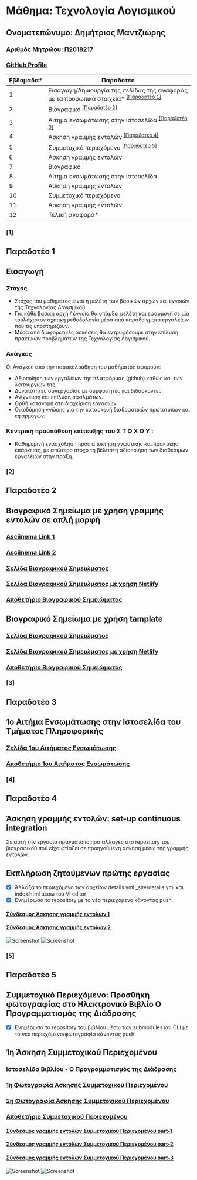 # Μάθημα: Τεχνολογία Λογισμικού
## Ονοματεπώνυμο: Δημήτριος Μαντζιώρης
### Αριθμός Μητρώου: Π2018217
### [GitHub Profile](https://github.com/p18mant)

| Εβδομάδα* | Παραδοτέο |
| --- | --- |
| 1 | Εισαγωγή/Δημιουργία της σελίδας της αναφοράς με τα προσωπικά στοιχεία* <sup><a href="#1">[Παραδοτέο 1]</a></sup>|
| 2 | Βιογραφικό <sup><a href="#2">[Παραδοτέο 2]</a></sup>|
| 3 | Αίτημα ενσωμάτωσης στην ιστοσελίδα <sup><a href="#3">[Παραδοτέο 3]</a></sup>|
| 4 | Άσκηση γραμμής εντολών <sup><a href="#4">[Παραδοτέο 4]</a></sup>|
| 5 | Συμμετοχικό περιεχόμενο <sup><a href="#5">[Παραδοτέο 5]</a></sup>|
| 6 | Άσκηση γραμμής εντολών|
| 7 | Βιογραφικό |
| 8 | Αίτημα ενσωμάτωσης στην ιστοσελίδα |
| 9 | Άσκηση γραμμής εντολών |
| 10 | Συμμετοχικό περιεχόμενο |
| 11 | Άσκηση γραμμής εντολών |
| 12 | Τελική αναφορά* |

### [1]
## Παραδοτέο 1</a>
## Εισαγωγή
### Στόχος
- Στόχος του μαθήματος είναι η μελέτη των βασικών αρχών και εννοιών της Τεχνολογίας Λογισμικού. 
- Για κάθε βασική αρχή / έννοια θα υπάρξει μελέτη και εφαρμογή σε μία τουλάχιστον σχετική μεθοδολογία μέσα από παραδείγματα εργαλείων που τις υποστηρίζουν. 
- Μέσα από διαφορετικές ασκήσεις θα εντρυφήσουμε στην επίλυση πρακτικών προβλημάτων της Τεχνολογίας Λογισμικού.
### Ανάγκες
 Οι Ανάγκες από την παρακολούθηση του μαθήματος αφορoύν:
- Aξιοποίηση των εργαλείων της πλατφόρμας (github) καθώς και των λειτουργιών της. 
- Δυνατότητες συνεργασίας με συμφοιτητές και διδάσκοντες.
- Ανίχνευση και επίλυση σφαλμάτων.
- Ορθή κατανομή στη διαχείριση εργασιών.
- Oικοδόμηση γνώσης για την κατασκευή διαδραστικών πρωτοτύπων και εφαρμογών.<br/>
### Κεντρική προϋπόθέση επίτευξης του Σ Τ Ο Χ Ο Υ :
   - Καθημερινή ενασχόληση προς απόκτηση γνωστικής και πρακτικής επάρκειας, με απώτερο στόχο τη βέλτιστη αξιοποιήση των διαθέσιμων εργαλέιων στην πράξη.

### [2]
## Παραδοτέο 2</a>
## Βιογραφικό Σημείωμα με χρήση γραμμής εντολών σε απλή μορφή
### [Asciinema Link 1](https://asciinema.org/a/395269)
### [Asciinema Link 2](https://asciinema.org/a/395827)
### [Σελίδα Βιογραφικού Σημειώματος](https://p18mant.github.io/cv/)
### [Σελίδα Βιογραφικού Σημειώματος με χρήση Netlify](https://ecstatic-euclid-5ce1d6.netlify.app/)
### [Αποθετήριο Βιογραφικού Σημειώματος](https://github.com/p18mant/cv)

## Βιογραφικό Σημείωμα με χρήση tamplate
### [Σελίδα Βιογραφικού Σημειώματος](https://p18mant.github.io/online-cv/)
### [Σελίδα Βιογραφικού Σημειώματος με χρήση Netlify](https://competent-agnesi-a3b96e.netlify.app/)
### [Αποθετήριο Βιογραφικού Σημειώματος](https://github.com/p18mant/online-cv/)


### [3]
## Παραδοτέο 3</a>
## 1ο Αιτήμα Ενσωμάτωσης στην Ιστοσελίδα του Τμήματος Πληροφορικής
### [Σελίδα 1ου Αιτήματος Ενσωμάτωσης](https://epic-keller-5f60f1.netlify.app/posts/2020/11/04/aristeia-ionio-panepistimio/)
### [Αποθετήριο 1ου Αιτήματος Ενσωμάτωσης](https://github.com/p18mant/sitegr/tree/2018217)

### [4]
## Παραδοτέο 4</a>
## Άσκηση γραμμής εντολών: set-up continuous integration
Σε αυτή την εργασία πραγματοποίησα αλλαγές στο repository του βιογραφικού  πού είχα φτίαξει σε προηγούμενη άσκηση μέσω της γραμμής εντολών.

## Εκπλήρωση ζητούμενων πρώτης εργασίας
* [x] Άλλαξα το περιεχόμενο των αρχείων details.yml _site/details.yml και index.html μέσω του VI editor
* [x] Ενημέρωσα το repository με το νέο περιεχόμενο κάνοντας push.

#### [Σύνδεσμος Άσκησης γραμμής εντολών 1](https://asciinema.org/a/399052)
#### [Σύνδεσμος Άσκησης γραμμής εντολών 2](https://asciinema.org/a/399058)

![Screenshot](cli-1.png)
![Screenshot](cli-2.png)

### [5]
## Παραδοτέο 5</a>
## Συμμετοχικό Περιεχόμενο: Προσθήκη φωτογραφίας στο Ηλεκτρονικό Βιβλίο Ο Προγραμματισμός της Διάδρασης
* [x] Ενημέρωσα το repository του βιβλίου μέσω των submodules και CLI με το νέο περιεχόμενο/φωτογραφία κάνοντας push.

## 1η Άσκηση Συμμετοχικού Περιεχομένου
### [Ιστοσελίδα Βιβλίου - Ο Προγραμματισμός της Διάδρασης](https://optimistic-bartik-1be75a.netlify.app/)
### [1η Φωτογραφία Άσκησης Συμμετοχικού Περιεχομένου](https://optimistic-bartik-1be75a.netlify.app/gallery/objective-c/)
### [2η Φωτογραφία Άσκησης Συμμετοχικού Περιεχομένου](https://optimistic-bartik-1be75a.netlify.app/gallery/python/)
### [Αποθετήριο Συμμετοχικού Περιεχομένου](https://github.com/p18mant/site)

#### [Σύνδεσμος γραμμής εντολών Συμμετοχικού Περιεχομένου part-1](https://asciinema.org/a/401005)
#### [Σύνδεσμος γραμμής εντολών Συμμετοχικού Περιεχομένου part-2](https://asciinema.org/a/400622)
#### [Σύνδεσμος γραμμής εντολών Συμμετοχικού Περιεχομένου part-3](https://asciinema.org/a/401045)

![Screenshot](paradoteo5-1.jpg)
![Screenshot](paradoteo5-2.jpg)
